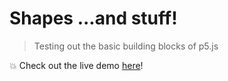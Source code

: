 # Shapes ...and stuff!
> Testing out the basic building blocks of p5.js

:boom: Check out the live demo [here]( https://joelchelliah.github.io/p5-shapes-and-stuff)!
